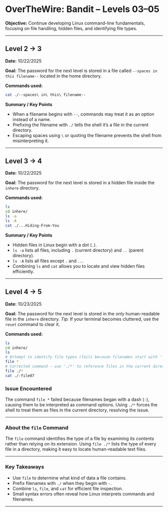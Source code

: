 # OverTheWire: Bandit – Levels 03–05

**Objective:** Continue developing Linux command-line fundamentals, focusing on file handling, hidden files, and identifying file types.

---

## Level 2 → 3  
**Date:** 10/22/2025  

**Goal:** The password for the next level is stored in a file called `--spaces in this filename--` located in the home directory.

**Commands used:**
```bash
cat ./--spaces\ in\ this\ filename--
````

**Summary / Key Points**

* When a filename begins with `--`, commands may treat it as an option instead of a name.
* Prefixing the filename with `./` tells the shell it’s a file in the current directory.
* Escaping spaces using `\` or quoting the filename prevents the shell from misinterpreting it.

---

## Level 3 → 4

**Date:** 10/22/2025

**Goal:** The password for the next level is stored in a hidden file inside the `inhere` directory.

**Commands used:**

```bash
ls
cd inhere/
ls -a
ls -A
cat ./...Hiding-From-You
```

**Summary / Key Points**

* Hidden files in Linux begin with a dot (`.`).
* `ls -a` lists all files, including `.` (current directory) and `..` (parent directory).
* `ls -A` lists all files except `.` and `..`.
* Combining `ls` and `cat` allows you to locate and view hidden files efficiently.

---

## Level 4 → 5

**Date:** 10/23/2025

**Goal:** The password for the next level is stored in the only human-readable file in the `inhere` directory.
*Tip:* If your terminal becomes cluttered, use the `reset` command to clear it.

**Commands used:**

```bash
ls
cd inhere/
ls
# Attempt to identify file types (fails because filenames start with '-')
file *
# Corrected command — use './*' to reference files in the current directory
file ./*
cat ./-file07
```

### Issue Encountered

The command `file *` failed because filenames began with a dash (`-`), causing them to be interpreted as command options.
Using `./*` forces the shell to treat them as files in the current directory, resolving the issue.

---

### About the `file` Command

The `file` command identifies the type of a file by examining its contents rather than relying on its extension.
Using `file ./*` lists the type of every file in a directory, making it easy to locate human-readable text files.

---

### Key Takeaways

* Use `file` to determine what kind of data a file contains.
* Prefix filenames with `./` when they begin with `-`.
* Combine `ls`, `file`, and `cat` for efficient file inspection.
* Small syntax errors often reveal how Linux interprets commands and filenames.

---
